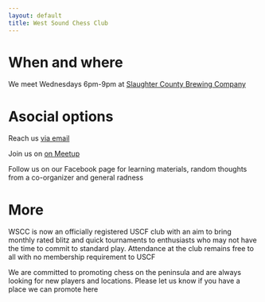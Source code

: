 ```yaml
---
layout: default
title: West Sound Chess Club
---
```


# When and where

We meet Wednesdays 6pm-9pm at [Slaughter County Brewing Company](https://goo.gl/maps/MLYQGDA9BtWv36wX9)

# Asocial options

Reach us [via email](mailto:us@chessand.beer)

Join us on [on Meetup](https://www.meetup.com/West-Sound-Chess-Club)

Follow us on our Facebook page for learning materials, random thoughts from a co-organizer and general radness

# More

WSCC is now an officially registered USCF club with an aim to bring monthly rated blitz and quick tournaments to enthusiasts who may not have the time to commit to standard play. Attendance at the club remains free to all with no membership requirement to USCF

We are committed to promoting chess on the peninsula and are always looking for new players and locations. Please let us know if you have a place we can promote here
